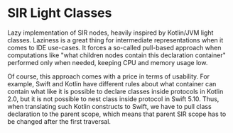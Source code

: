 # SIR Light Classes

Lazy implementation of SIR nodes, heavily inspired by Kotlin/JVM light classes. Laziness is a great thing for intermediate representations
when it comes to IDE use-cases. It forces a so-called pull-based approach when computations like "what children nodes contain this declaration container" 
performed only when needed, keeping CPU and memory usage low.

Of course, this approach comes with a price in terms of usability. For example, Swift and Kotlin have different rules about what container
can contain what like it is possible to declare classes inside protocols in Kotlin 2.0, but it is not possible to nest class inside protocol
in Swift 5.10. Thus, when translating such Kotlin constructs to Swift, we have to pull class declaration to the parent scope, which means that
parent SIR scope has to be changed after the first traversal.